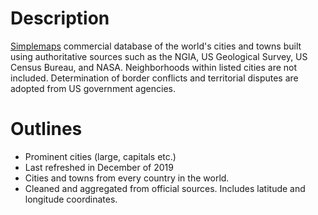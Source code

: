# Description

[Simplemaps](https://simplemaps.com/data/world-cities) commercial database of the world's cities and towns built using authoritative sources such as the NGIA, US Geological Survey, US Census Bureau, and NASA. Neighborhoods within listed cities are not included. Determination of border conflicts and territorial disputes are adopted from US government agencies.

# Outlines

- Prominent cities (large, capitals etc.)
- Last refreshed in December of 2019
- Cities and towns from every country in the world.
- Cleaned and aggregated from official sources. Includes latitude and longitude coordinates.
